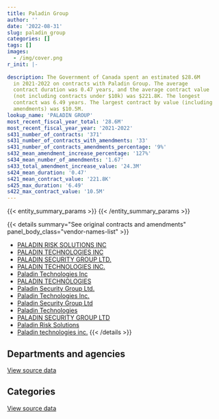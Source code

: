 ```yaml
---
title: Paladin Group
author: ''
date: '2022-08-31'
slug: paladin_group
categories: []
tags: []
images:
  - /img/cover.png
r_init: |-
  
description: The Government of Canada spent an estimated $28.6M
  in 2021-2022 on contracts with Paladin Group. The average
  contract duration was 0.47 years, and the average contract value
  (not including contracts under $10k) was $221.8K. The longest
  contract was 6.49 years. The largest contract by value (including
  amendments) was $10.5M.
lookup_name: 'PALADIN GROUP'
most_recent_fiscal_year_total: '28.6M'
most_recent_fiscal_year_year: '2021-2022'
s431_number_of_contracts: '371'
s431_number_of_contracts_with_amendments: '33'
s431_number_of_contracts_amendments_percentage: '9%'
s432_mean_amendment_increase_percentage: '127%'
s434_mean_number_of_amendments: '1.67'
s433_total_amendment_increase_value: '24.3M'
s424_mean_duration: '0.47'
s421_mean_contract_value: '221.8K'
s425_max_duration: '6.49'
s422_max_contract_value: '10.5M'
---
```


<script src="/rmarkdown-libs/htmlwidgets/htmlwidgets.js"></script>
<link href="/rmarkdown-libs/datatables-css/datatables-crosstalk.css" rel="stylesheet" />
<script src="/rmarkdown-libs/datatables-binding/datatables.js"></script>
<script src="/rmarkdown-libs/jquery/jquery-3.6.0.min.js"></script>
<link href="/rmarkdown-libs/dt-core-bootstrap/css/dataTables.bootstrap.min.css" rel="stylesheet" />
<link href="/rmarkdown-libs/dt-core-bootstrap/css/dataTables.bootstrap.extra.css" rel="stylesheet" />
<script src="/rmarkdown-libs/dt-core-bootstrap/js/jquery.dataTables.min.js"></script>
<script src="/rmarkdown-libs/dt-core-bootstrap/js/dataTables.bootstrap.min.js"></script>
<link href="/rmarkdown-libs/crosstalk/css/crosstalk.min.css" rel="stylesheet" />
<script src="/rmarkdown-libs/crosstalk/js/crosstalk.min.js"></script>
<script src="/rmarkdown-libs/htmlwidgets/htmlwidgets.js"></script>
<link href="/rmarkdown-libs/datatables-css/datatables-crosstalk.css" rel="stylesheet" />
<script src="/rmarkdown-libs/datatables-binding/datatables.js"></script>
<script src="/rmarkdown-libs/jquery/jquery-3.6.0.min.js"></script>
<link href="/rmarkdown-libs/dt-core-bootstrap/css/dataTables.bootstrap.min.css" rel="stylesheet" />
<link href="/rmarkdown-libs/dt-core-bootstrap/css/dataTables.bootstrap.extra.css" rel="stylesheet" />
<script src="/rmarkdown-libs/dt-core-bootstrap/js/jquery.dataTables.min.js"></script>
<script src="/rmarkdown-libs/dt-core-bootstrap/js/dataTables.bootstrap.min.js"></script>
<link href="/rmarkdown-libs/crosstalk/css/crosstalk.min.css" rel="stylesheet" />
<script src="/rmarkdown-libs/crosstalk/js/crosstalk.min.js"></script>

{{< entity_summary_params >}}
{{< /entity_summary_params >}}

{{< details summary="See original contracts and amendments" panel_body_class="vendor-names-list" >}}
- [PALADIN RISK SOLUTIONS INC](https://search.open.canada.ca/en/ct/?sort=contract_value_f%20desc&page=1&search_text=%22PALADIN%20RISK%20SOLUTIONS%20INC%22)
- [PALADIN TECHNOLOGIES INC](https://search.open.canada.ca/en/ct/?sort=contract_value_f%20desc&page=1&search_text=%22PALADIN%20TECHNOLOGIES%20INC%22)
- [PALADIN SECURITY GROUP LTD.](https://search.open.canada.ca/en/ct/?sort=contract_value_f%20desc&page=1&search_text=%22PALADIN%20SECURITY%20GROUP%20LTD.%22)
- [PALADIN TECHNOLOGIES INC.](https://search.open.canada.ca/en/ct/?sort=contract_value_f%20desc&page=1&search_text=%22PALADIN%20TECHNOLOGIES%20INC.%22)
- [Paladin Technologies Inc](https://search.open.canada.ca/en/ct/?sort=contract_value_f%20desc&page=1&search_text=%22Paladin%20Technologies%20Inc%22)
- [PALADIN TECHNOLOGIES](https://search.open.canada.ca/en/ct/?sort=contract_value_f%20desc&page=1&search_text=%22PALADIN%20TECHNOLOGIES%22)
- [Paladin Security Group Ltd.](https://search.open.canada.ca/en/ct/?sort=contract_value_f%20desc&page=1&search_text=%22Paladin%20Security%20Group%20Ltd.%22)
- [Paladin Technologies Inc.](https://search.open.canada.ca/en/ct/?sort=contract_value_f%20desc&page=1&search_text=%22Paladin%20Technologies%20Inc.%22)
- [Paladin Security Group Ltd](https://search.open.canada.ca/en/ct/?sort=contract_value_f%20desc&page=1&search_text=%22Paladin%20Security%20Group%20Ltd%22)
- [Paladin Technologies](https://search.open.canada.ca/en/ct/?sort=contract_value_f%20desc&page=1&search_text=%22Paladin%20Technologies%22)
- [PALADIN SECURITY GROUP LTD](https://search.open.canada.ca/en/ct/?sort=contract_value_f%20desc&page=1&search_text=%22PALADIN%20SECURITY%20GROUP%20LTD%22)
- [Paladin Risk Solutions](https://search.open.canada.ca/en/ct/?sort=contract_value_f%20desc&page=1&search_text=%22Paladin%20Risk%20Solutions%22)
- [Paladin technologies inc.](https://search.open.canada.ca/en/ct/?sort=contract_value_f%20desc&page=1&search_text=%22Paladin%20technologies%20inc.%22)
{{< /details >}}

## Departments and agencies

<div id="htmlwidget-1" style="width:100%;height:auto;" class="datatables html-widget"></div>
<script type="application/json" data-for="htmlwidget-1">{"x":{"style":"bootstrap","filter":"none","vertical":false,"data":[["<a href=\"/departments/cbsa-asfc/\">Canada Border Services Agency<\/a>","<a href=\"/departments/cic/\">Immigration, Refugees and Citizenship Canada<\/a>","<a href=\"/departments/cnsc-ccsn/\">Canadian Nuclear Safety Commission<\/a>","<a href=\"/departments/cra-arc/\">Canada Revenue Agency<\/a>","<a href=\"/departments/crtc/\">Canadian Radio-television and Telecommunications Commission<\/a>","<a href=\"/departments/csc-scc/\">Correctional Service of Canada<\/a>","<a href=\"/departments/dfatd-maecd/\">Global Affairs Canada<\/a>","<a href=\"/departments/dfo-mpo/\">Fisheries and Oceans Canada<\/a>","<a href=\"/departments/dnd-mdn/\">National Defence<\/a>","<a href=\"/departments/ec/\">Environment and Climate Change Canada<\/a>","<a href=\"/departments/hc-sc/\">Health Canada<\/a>","<a href=\"/departments/ic/\">Innovation, Science and Economic Development Canada<\/a>","<a href=\"/departments/irb-cisr/\">Immigration and Refugee Board of Canada<\/a>","<a href=\"/departments/isc-sac/\">Indigenous Services Canada<\/a>","<a href=\"/departments/nbc-ccbn/\">The National Battlefields Commission<\/a>","<a href=\"/departments/nfb-onf/\">National Film Board<\/a>","<a href=\"/departments/nrc-cnrc/\">National Research Council Canada<\/a>","<a href=\"/departments/nrcan-rncan/\">Natural Resources Canada<\/a>","<a href=\"/departments/pc/\">Parks Canada<\/a>","<a href=\"/departments/pch/\">Canadian Heritage<\/a>","<a href=\"/departments/phac-aspc/\">Public Health Agency of Canada<\/a>","<a href=\"/departments/pwgsc-tpsgc/\">Public Services and Procurement Canada<\/a>","<a href=\"/departments/rcmp-grc/\">Royal Canadian Mounted Police<\/a>","<a href=\"/departments/tc/\">Transport Canada<\/a>"],[765756.11,261690.83,null,2732.62,null,3482658.53,28720.87,null,382199.32,93345.66,19167.75,238321.98,null,null,41249.76,null,224621.98,10919.45,null,null,null,1190772.86,610161.77,216762.21],[129804.55,236959.62,66524.63,8265.61,null,1881890.55,63837.99,null,1349188.73,23689.78,null,142745.22,20824.83,38908.14,null,34172.52,76627.04,null,null,null,null,556079.22,777388.41,155715.21],[573705.11,61856.96,111032.85,5510.4,92363.39,6486061.13,null,110577.38,231098.86,32994.16,null,null,null,5024.76,null,null,17214.04,null,98606.05,null,17629718.43,627386.3,156379.22,14180.48],[1397156.06,null,105075.58,null,null,7944938.37,null,67064.53,273264.21,252.77,39271,null,null,8990.37,null,null,6701.65,null,114621.68,11134.62,18206053.29,339881.5,96384.87,null]],"container":"<table class=\"table table-striped table-hover row-border order-column display\">\n  <thead>\n    <tr>\n      <th>Department<\/th>\n      <th>2018-2019<\/th>\n      <th>2019-2020<\/th>\n      <th>2020-2021<\/th>\n      <th>2021-2022<\/th>\n    <\/tr>\n  <\/thead>\n<\/table>","options":{"order":[[4,"desc"]],"pageLength":10,"autoWidth":true,"columnDefs":[{"targets":1,"render":"function(data, type, row, meta) {\n    return type !== 'display' ? data : DTWidget.formatCurrency(data, \"$\", 2, 3, \",\", \".\", true, null);\n  }"},{"targets":2,"render":"function(data, type, row, meta) {\n    return type !== 'display' ? data : DTWidget.formatCurrency(data, \"$\", 2, 3, \",\", \".\", true, null);\n  }"},{"targets":3,"render":"function(data, type, row, meta) {\n    return type !== 'display' ? data : DTWidget.formatCurrency(data, \"$\", 2, 3, \",\", \".\", true, null);\n  }"},{"targets":4,"render":"function(data, type, row, meta) {\n    return type !== 'display' ? data : DTWidget.formatCurrency(data, \"$\", 2, 3, \",\", \".\", true, null);\n  }"},{"width":"16%","targets":[1,2,3,4]},{"className":"dt-right","targets":[1,2,3,4]}],"orderClasses":false}},"evals":["options.columnDefs.0.render","options.columnDefs.1.render","options.columnDefs.2.render","options.columnDefs.3.render"],"jsHooks":[]}</script>
<p class="text-right">
<a href="https://github.com/GoC-Spending/contracts-data/tree/main/data/out/vendors/paladin_group/summary_by_fiscal_year_by_department.csv" class="source-data-link btn btn-link">View source data</a>
</p>

## Categories

<div id="htmlwidget-2" style="width:100%;height:auto;" class="datatables html-widget"></div>
<script type="application/json" data-for="htmlwidget-2">{"x":{"style":"bootstrap","filter":"none","vertical":false,"data":[["<a href=\"/categories/facilities_and_construction/\">Facilities and construction<\/a>","<a href=\"/categories/office_management/\">Office management<\/a>","<a href=\"/categories/defence/\">Defence<\/a>","<a href=\"/categories/professional_services/\">Professional services<\/a>","<a href=\"/categories/information_technology/\">Information technology<\/a>","<a href=\"/categories/transportation_and_logistics/\">Transportation and logistics<\/a>","<a href=\"/categories/industrial_products_and_services/\">Industrial products and services<\/a>","<a href=\"/categories/security_and_protection/\">Security and protection<\/a>"],[1673691.88,30124.7,149542.07,127451.09,1158579.03,48868.79,4163901.3,216922.85],[796049.35,null,878428.85,55682.51,695799.73,94912.02,2903480.39,138269.19],[494671.74,18671.94,80880.08,124830.37,655483.01,null,7008275.06,17870897.32],[324549.06,39138.95,null,91290.64,1558216.48,null,8276920.4,18320674.96]],"container":"<table class=\"table table-striped table-hover row-border order-column display\">\n  <thead>\n    <tr>\n      <th>Category<\/th>\n      <th>2018-2019<\/th>\n      <th>2019-2020<\/th>\n      <th>2020-2021<\/th>\n      <th>2021-2022<\/th>\n    <\/tr>\n  <\/thead>\n<\/table>","options":{"order":[[4,"desc"]],"dom":"t","pageLength":30,"autoWidth":true,"columnDefs":[{"targets":1,"render":"function(data, type, row, meta) {\n    return type !== 'display' ? data : DTWidget.formatCurrency(data, \"$\", 2, 3, \",\", \".\", true, null);\n  }"},{"targets":2,"render":"function(data, type, row, meta) {\n    return type !== 'display' ? data : DTWidget.formatCurrency(data, \"$\", 2, 3, \",\", \".\", true, null);\n  }"},{"targets":3,"render":"function(data, type, row, meta) {\n    return type !== 'display' ? data : DTWidget.formatCurrency(data, \"$\", 2, 3, \",\", \".\", true, null);\n  }"},{"targets":4,"render":"function(data, type, row, meta) {\n    return type !== 'display' ? data : DTWidget.formatCurrency(data, \"$\", 2, 3, \",\", \".\", true, null);\n  }"},{"width":"16%","targets":[1,2,3,4]},{"className":"dt-right","targets":[1,2,3,4]}],"orderClasses":false,"lengthMenu":[10,25,30,50,100]}},"evals":["options.columnDefs.0.render","options.columnDefs.1.render","options.columnDefs.2.render","options.columnDefs.3.render"],"jsHooks":[]}</script>
<p class="text-right">
<a href="https://github.com/GoC-Spending/contracts-data/tree/main/data/out/vendors/paladin_group/summary_by_fiscal_year_by_category.csv" class="source-data-link btn btn-link">View source data</a>
</p>
